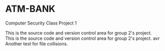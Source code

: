 ATM-BANK
========

Computer Security Class Project 1

This is the source code and version control area for group 2's project.  
This is the source code and version control area for group 2's project. avr
Another test for file collisions.
